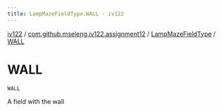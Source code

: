 ```yaml
---
title: LampMazeFieldType.WALL - iv122
---
```


[iv122](../../index.md) / [com.github.mseleng.iv122.assignment12](../index.md) / [LampMazeFieldType](index.md) / [WALL](.)

# WALL

`WALL`

A field with the wall

